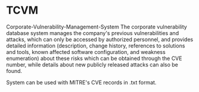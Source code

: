 # TCVM
Corporate-Vulnerability-Management-System
The corporate vulnerability database system manages the company's previous vulnerabilities and attacks, which can only be accessed by authorized personnel, and provides detailed information (description, change history, references to solutions and tools, known affected software configuration, and weakness enumeration) about these risks which can be obtained through the CVE number, while details about new publicly released attacks can also be found.

System can be used with MITRE's CVE records in .txt format.
